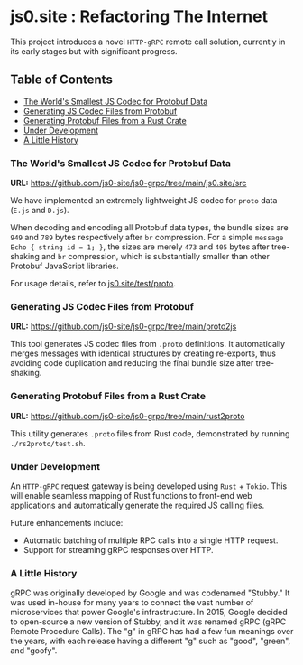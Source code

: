 # js0.site : Refactoring The Internet

This project introduces a novel `HTTP-gRPC` remote call solution, currently in its early stages but with significant progress.

## Table of Contents

- [The World's Smallest JS Codec for Protobuf Data](#the-worlds-smallest-js-codec-for-protobuf-data)
- [Generating JS Codec Files from Protobuf](#generating-js-codec-files-from-protobuf)
- [Generating Protobuf Files from a Rust Crate](#generating-protobuf-files-from-a-rust-crate)
- [Under Development](#under-development)
- [A Little History](#a-little-history)

### The World's Smallest JS Codec for Protobuf Data

**URL:** https://github.com/js0-site/js0-grpc/tree/main/js0.site/src

We have implemented an extremely lightweight JS codec for `proto` data (`E.js` and `D.js`).

When decoding and encoding all Protobuf data types, the bundle sizes are `949` and `789` bytes respectively after `br` compression. For a simple `message Echo { string id = 1; }`, the sizes are merely `473` and `405` bytes after tree-shaking and `br` compression, which is substantially smaller than other Protobuf JavaScript libraries.

For usage details, refer to [js0.site/test/proto](https://github.com/js0-site/js0-grpc/blob/dev/js0.site/test/proto).

### Generating JS Codec Files from Protobuf

**URL:** https://github.com/js0-site/js0-grpc/tree/main/proto2js

This tool generates JS codec files from `.proto` definitions. It automatically merges messages with identical structures by creating re-exports, thus avoiding code duplication and reducing the final bundle size after tree-shaking.

### Generating Protobuf Files from a Rust Crate

**URL:** https://github.com/js0-site/js0-grpc/tree/main/rust2proto

This utility generates `.proto` files from Rust code, demonstrated by running `./rs2proto/test.sh`.

### Under Development

An `HTTP-gRPC` request gateway is being developed using `Rust` + `Tokio`. This will enable seamless mapping of Rust functions to front-end web applications and automatically generate the required JS calling files.

Future enhancements include:
- Automatic batching of multiple RPC calls into a single HTTP request.
- Support for streaming gRPC responses over HTTP.

### A Little History

gRPC was originally developed by Google and was codenamed "Stubby." It was used in-house for many years to connect the vast number of microservices that power Google's infrastructure. In 2015, Google decided to open-source a new version of Stubby, and it was renamed gRPC (gRPC Remote Procedure Calls). The "g" in gRPC has had a few fun meanings over the years, with each release having a different "g" such as "good", "green", and "goofy".
